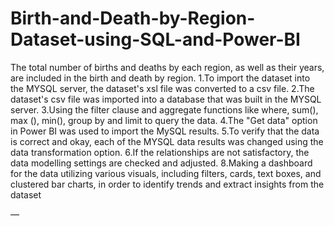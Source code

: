 # Birth-and-Death-by-Region-Dataset-using-SQL-and-Power-BI
The total number of births and deaths by each region, as well as their years, are included in the birth and death by region.
1.To import the dataset into the MYSQL server, the dataset's xsl file was converted to a csv file.
2.The dataset's csv file was imported into a database that was built in the MYSQL server.
3.Using the filter clause and aggregate functions like where, sum(), max (), min(), group by and limit to query the data.
4.The "Get data" option in Power BI was used to import the MySQL results.
5.To verify that the data is correct and okay, each of the MYSQL data results was changed using the data transformation option.
6.If the relationships are not satisfactory, the data modelling settings are checked and adjusted.
8.Making a dashboard for the data utilizing various visuals, including filters, cards, text boxes, and clustered bar charts, in order to identify trends and extract insights from the dataset

—
